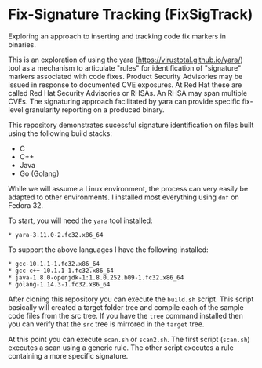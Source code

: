 # Fix-Signature Tracking (FixSigTrack)
Exploring an approach to inserting and tracking code fix markers in binaries.

This is an exploration of using the yara (https://virustotal.github.io/yara/) tool as a mechanism to articulate "rules" for identification of "signature" markers associated with code fixes.  Product Security Advisories may be issued in response to documented CVE exposures.  At Red Hat these are called Red Hat Security Advisories or RHSAs.  An RHSA may span multiple CVEs.  The signaturing approach facilitated by yara can provide specific fix-level granularity reporting on a produced binary.

This repository demonstrates sucessful signature identification on files built using the following build stacks:
* C
* C++
* Java
* Go (Golang)

While we will assume a Linux environment, the process can very easily be adapted to other environments.  I installed most everything using `dnf` on Fedora 32.  

To start, you will need the `yara` tool installed:

    * yara-3.11.0-2.fc32.x86_64

To support the above languages I have the following installed:

    * gcc-10.1.1-1.fc32.x86_64
    * gcc-c++-10.1.1-1.fc32.x86_64
    * java-1.8.0-openjdk-1:1.8.0.252.b09-1.fc32.x86_64
    * golang-1.14.3-1.fc32.x86_64
    
After cloning this repository you can execute the `build.sh` script.  This script basically will created a target folder tree and compile each of the sample code files from the src tree.  If you have the `tree` command installed then you can verify that the `src` tree is mirrored in the `target` tree.

At this point you can execute `scan.sh` or `scan2.sh`.  The first script (`scan.sh`) executes a scan using a generic rule.  The other script executes a rule containing a more specific signature.
